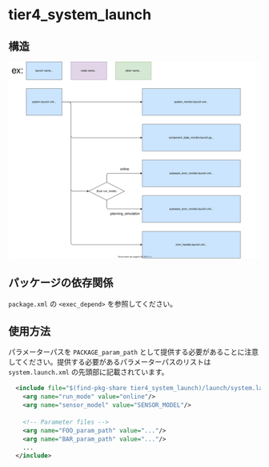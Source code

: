 # tier4_system_launch

## 構造

![tier4_system_launch](./system_launch.drawio.svg)

## パッケージの依存関係

`package.xml` の `<exec_depend>` を参照してください。

## 使用方法

パラメーターパスを `PACKAGE_param_path` として提供する必要があることに注意してください。提供する必要があるパラメーターパスのリストは `system.launch.xml` の先頭部に記載されています。


```xml
  <include file="$(find-pkg-share tier4_system_launch)/launch/system.launch.xml">
    <arg name="run_mode" value="online"/>
    <arg name="sensor_model" value="SENSOR_MODEL"/>

    <!-- Parameter files -->
    <arg name="FOO_param_path" value="..."/>
    <arg name="BAR_param_path" value="..."/>
    ...
  </include>
```

